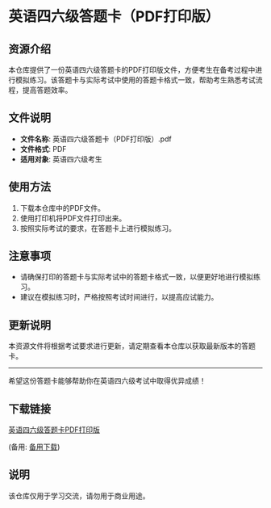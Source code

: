 # 英语四六级答题卡（PDF打印版）

## 资源介绍

本仓库提供了一份英语四六级答题卡的PDF打印版文件，方便考生在备考过程中进行模拟练习。该答题卡与实际考试中使用的答题卡格式一致，帮助考生熟悉考试流程，提高答题效率。

## 文件说明

- **文件名称**: 英语四六级答题卡（PDF打印版）.pdf
- **文件格式**: PDF
- **适用对象**: 英语四六级考生

## 使用方法

1. 下载本仓库中的PDF文件。
2. 使用打印机将PDF文件打印出来。
3. 按照实际考试的要求，在答题卡上进行模拟练习。

## 注意事项

- 请确保打印的答题卡与实际考试中的答题卡格式一致，以便更好地进行模拟练习。
- 建议在模拟练习时，严格按照考试时间进行，以提高应试能力。

## 更新说明

本资源文件将根据考试要求进行更新，请定期查看本仓库以获取最新版本的答题卡。

---

希望这份答题卡能够帮助你在英语四六级考试中取得优异成绩！

## 下载链接
[英语四六级答题卡PDF打印版](https://pan.quark.cn/s/7418f90b777f) 

(备用: [备用下载](https://pan.baidu.com/s/1wpsp7cFA8DPc1oa83cjODA?pwd=1234))

## 说明

该仓库仅用于学习交流，请勿用于商业用途。
